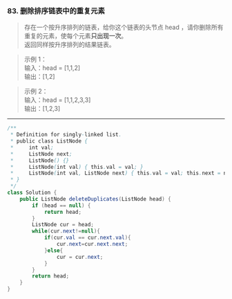 ### 83. 删除排序链表中的重复元素

>存在一个按升序排列的链表，给你这个链表的头节点 head ，请你删除所有重复的元素，使每个元素**只出现一次**。   
返回同样按升序排列的结果链表。   

>示例 1：   
输入：head = [1,1,2]   
输出：[1,2]   

>示例 2：   
输入：head = [1,1,2,3,3]   
输出：[1,2,3]   

***
```java
/**
 * Definition for singly-linked list.
 * public class ListNode {
 *     int val;
 *     ListNode next;
 *     ListNode() {}
 *     ListNode(int val) { this.val = val; }
 *     ListNode(int val, ListNode next) { this.val = val; this.next = next; }
 * }
 */
class Solution {
    public ListNode deleteDuplicates(ListNode head) {
        if (head == null) {
            return head;
        }
        ListNode cur = head;
        while(cur.next!=null){
            if(cur.val == cur.next.val){
                cur.next=cur.next.next;
            }else{
                cur = cur.next;
            }
        }
        return head;
    }
}
```
